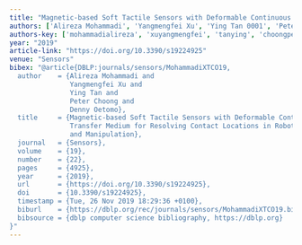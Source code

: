 ```yaml
---
title: "Magnetic-based Soft Tactile Sensors with Deformable Continuous Force Transfer Medium for Resolving Contact Locations in Robotic Grasping and Manipulation"
authors: ['Alireza Mohammadi', 'Yangmengfei Xu', 'Ying Tan 0001', 'Peter Choong', 'Denny Oetomo']
authors-key: ['mohammadialireza', 'xuyangmengfei', 'tanying', 'choongpeter', 'oetomodenny']
year: "2019"
article-link: "https://doi.org/10.3390/s19224925"
venue: "Sensors"
bibex: "@article{DBLP:journals/sensors/MohammadiXTCO19,
  author    = {Alireza Mohammadi and
               Yangmengfei Xu and
               Ying Tan and
               Peter Choong and
               Denny Oetomo},
  title     = {Magnetic-based Soft Tactile Sensors with Deformable Continuous Force
               Transfer Medium for Resolving Contact Locations in Robotic Grasping
               and Manipulation},
  journal   = {Sensors},
  volume    = {19},
  number    = {22},
  pages     = {4925},
  year      = {2019},
  url       = {https://doi.org/10.3390/s19224925},
  doi       = {10.3390/s19224925},
  timestamp = {Tue, 26 Nov 2019 18:29:36 +0100},
  biburl    = {https://dblp.org/rec/journals/sensors/MohammadiXTCO19.bib},
  bibsource = {dblp computer science bibliography, https://dblp.org}
}"
---
```

